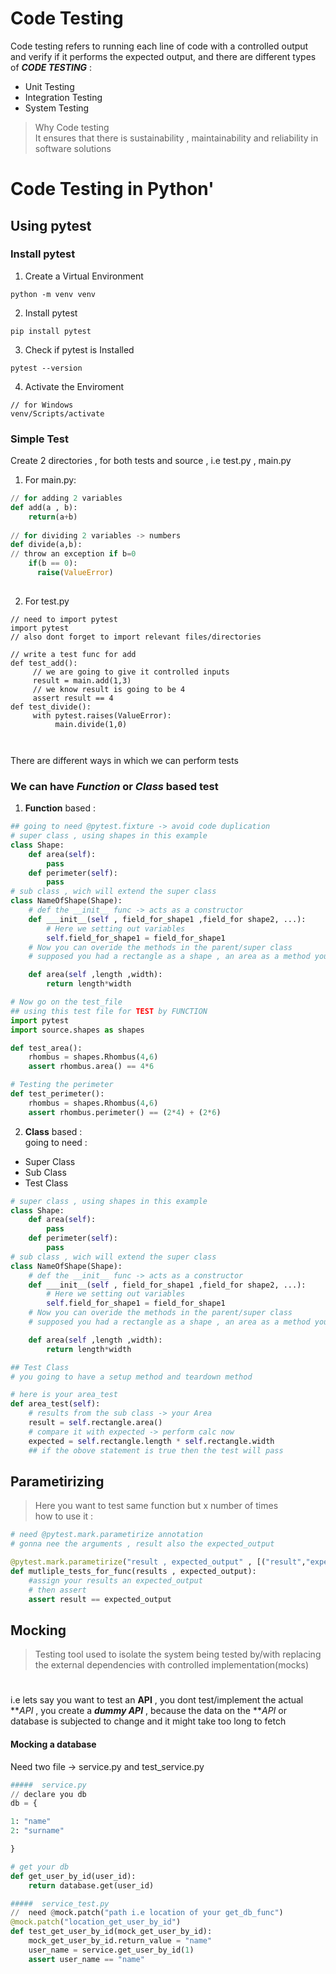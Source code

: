 # Code Testing   
Code testing refers to running each line of code with a controlled output and verify if it performs the expected output, and there are different types of ***CODE TESTING*** :    
* Unit Testing
* Integration Testing
* System Testing
> Why Code testing   
It ensures that there is sustainability , maintainability and reliability in software solutions   
# Code Testing in Python'
## Using pytest  
### Install pytest   
1. Create a Virtual Environment   
~~~
python -m venv venv
~~~   
2. Install pytest   
~~~
pip install pytest
~~~   
3. Check if pytest is Installed   
~~~
pytest --version 
~~~
4. Activate the Enviroment   
~~~
// for Windows
venv/Scripts/activate 
~~~   
### Simple Test
Create 2 directories , for both tests  and source , i.e test.py , main.py   
1. For main.py:   
~~~python
// for adding 2 variables
def add(a , b):   
    return(a+b)   
   
// for dividing 2 variables -> numbers   
def divide(a,b):   
// throw an exception if b=0    
    if(b == 0):
      raise(ValueError)
   


~~~   
2. For test.py   
~~~
// need to import pytest
import pytest
// also dont forget to import relevant files/directories

// write a test func for add
def test_add():
     // we are going to give it controlled inputs
     result = main.add(1,3)
     // we know result is going to be 4
     assert result == 4
def test_divide():
     with pytest.raises(ValueError):
          main.divide(1,0)



~~~   
There are different ways in which we can perform tests   
### We can have ***Function*** or  ***Class*** based test   
1. **Function** based : 
~~~python
## going to need @pytest.fixture -> avoid code duplication
# super class , using shapes in this example
class Shape:
    def area(self):
        pass
    def perimeter(self):
        pass
# sub class , wich will extend the super class
class NameOfShape(Shape):
    # def the __init__ func -> acts as a constructor
    def ___init__(self , field_for_shape1 ,field_for shape2, ...):   
        # Here we setting out variables
        self.field_for_shape1 = field_for_shape1
    # Now you can overide the methods in the parent/super class
    # supposed you had a rectangle as a shape , an area as a method you want to overide , this is how you will go about it

    def area(self ,length ,width):
        return length*width

# Now go on the test_file
## using this test file for TEST by FUNCTION
import pytest
import source.shapes as shapes

def test_area():
    rhombus = shapes.Rhombus(4,6)
    assert rhombus.area() == 4*6

# Testing the perimeter
def test_perimeter():
    rhombus = shapes.Rhombus(4,6)
    assert rhombus.perimeter() == (2*4) + (2*6)
~~~  
2. **Class** based :  
going to need :   
* Super Class
* Sub Class
* Test Class 
~~~python
# super class , using shapes in this example
class Shape:
    def area(self):
        pass
    def perimeter(self):
        pass
# sub class , wich will extend the super class
class NameOfShape(Shape):
    # def the __init__ func -> acts as a constructor
    def ___init__(self , field_for_shape1 ,field_for shape2, ...):   
        # Here we setting out variables
        self.field_for_shape1 = field_for_shape1
    # Now you can overide the methods in the parent/super class
    # supposed you had a rectangle as a shape , an area as a method you want to overide , this is how you will go about it

    def area(self ,length ,width):
        return length*width

## Test Class
# you going to have a setup method and teardown method

# here is your area_test
def area_test(self):
    # results from the sub class -> your Area
    result = self.rectangle.area()
    # compare it with expected -> perform calc now
    expected = self.rectangle.length * self.rectangle.width
    ## if the obove statement is true then the test will pass

~~~   
## Parametirizing   
> Here you want to test same function but x number of times   
how to use it :   
~~~python
# need @pytest.mark.parametirize annotation
# gonna nee the arguments , result also the expected_output

@pytest.mark.parametirize("result , expected_output" , [("result","expected_output"),("result" , "expected_output")])
def mutliple_tests_for_func(results , expected_output):
    #assign your results an expected_output
    # then assert
    assert result == expected_output
~~~   
## Mocking
> Testing tool used to isolate the system being tested by/with replacing the external dependencies with controlled implementation(mocks)   
#
i.e lets say you want to test an **API** , you dont test/implement the actual ***API* , you create a ***dummy API*** , because the data on the ***API* or database is subjected to change and it might take too long to fetch   
#### Mocking a database   
Need two file -> service.py and test_service.py   
~~~python
#####  service.py
// declare you db
db = {

1: "name"
2: "surname"

}

# get your db
def get_user_by_id(user_id):
    return database.get(user_id)

#####  service_test.py
//  need @mock.patch("path i.e location of your get_db_func") 
@mock.patch("location_get_user_by_id")
def test_get_user_by_id(mock_get_user_by_id):
    mock_get_user_by_id.return_value = "name"
    user_name = service.get_user_by_id(1)
    assert user_name == "name"


~~~